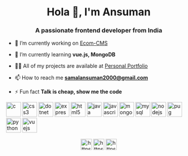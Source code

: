 <h1 align="center">Hola 👋, I'm Ansuman</h1>
<h3 align="center">A passionate frontend developer from India</h3>

- 🔭 I’m currently working on [Ecom-CMS](https://github.com/soulsam480/ecom-cms)

- 🌱 I’m currently learning **vue.js, MongoDB**

- 👨‍💻 All of my projects are available at [Personal Portfolio](http://www.ansumanportfolio.ml/)

- 📫 How to reach me **samalansuman2000@gmail.com**

- ⚡ Fun fact **Talk is cheap, show me the code**

<p align="left"><img src="https://devicons.github.io/devicon/devicon.git/icons/c/c-original.svg" alt="c" width="40" height="40"/> <img src="https://devicons.github.io/devicon/devicon.git/icons/css3/css3-original-wordmark.svg" alt="css3" width="40" height="40"/> <img src="https://devicons.github.io/devicon/devicon.git/icons/dot-net/dot-net-original-wordmark.svg" alt="dotnet" width="40" height="40"/> <img src="https://devicons.github.io/devicon/devicon.git/icons/express/express-original-wordmark.svg" alt="express" width="40" height="40"/> <img src="https://devicons.github.io/devicon/devicon.git/icons/html5/html5-original-wordmark.svg" alt="html5" width="40" height="40"/> <img src="https://devicons.github.io/devicon/devicon.git/icons/java/java-original-wordmark.svg" alt="java" width="40" height="40"/> <img src="https://devicons.github.io/devicon/devicon.git/icons/javascript/javascript-original.svg" alt="javascript" width="40" height="40"/> <img src="https://devicons.github.io/devicon/devicon.git/icons/mongodb/mongodb-original-wordmark.svg" alt="mongodb" width="40" height="40"/> <img src="https://devicons.github.io/devicon/devicon.git/icons/mysql/mysql-original-wordmark.svg" alt="mysql" width="40" height="40"/> <img src="https://devicons.github.io/devicon/devicon.git/icons/nodejs/nodejs-original-wordmark.svg" alt="nodejs" width="40" height="40"/> <img src="https://cdn.worldvectorlogo.com/logos/pug.svg" alt="pug" width="40" height="40"/> <img src="https://devicons.github.io/devicon/devicon.git/icons/python/python-original.svg" alt="python" width="40" height="40"/> <img src="https://devicons.github.io/devicon/devicon.git/icons/vuejs/vuejs-original-wordmark.svg" alt="vuejs" width="40" height="40"/></p>

<p align="center">
<a href="https://linkedin.com/in/https://www.linkedin.com/in/ansuman-samal-7a4184189/" target="blank"><img align="center" src="https://cdn.jsdelivr.net/npm/simple-icons@3.0.1/icons/linkedin.svg" alt="https://www.linkedin.com/in/ansuman-samal-7a4184189/" height="30" width="30" /></a>
<a href="https://fb.com/https://www.facebook.com/ansuman.samal.8/" target="blank"><img align="center" src="https://cdn.jsdelivr.net/npm/simple-icons@3.0.1/icons/facebook.svg" alt="https://www.facebook.com/ansuman.samal.8/" height="30" width="30" /></a>
<a href="https://instagram.com/https://www.instagram.com/ansuman_0511/" target="blank"><img align="center" src="https://cdn.jsdelivr.net/npm/simple-icons@3.0.1/icons/instagram.svg" alt="https://www.instagram.com/ansuman_0511/" height="30" width="30" /></a>
</p>

